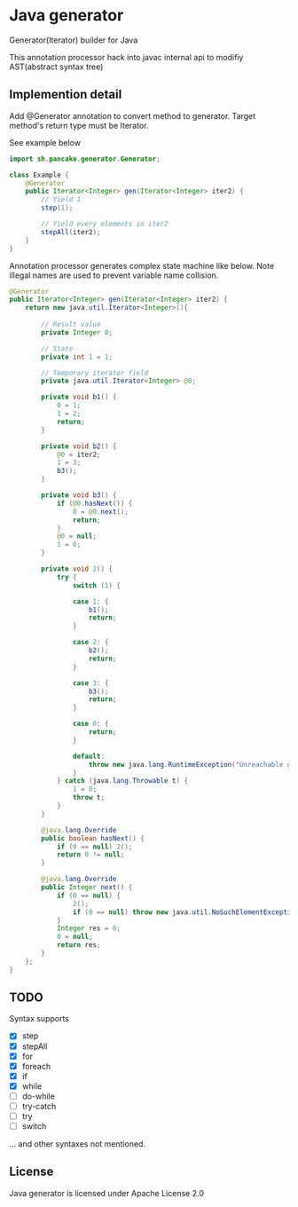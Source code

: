 # Java generator
Generator(Iterator) builder for Java

This annotation processor hack into javac internal api to modifiy AST(abstract syntax tree)

## Implemention detail
Add @Generator annotation to convert method to generator. Target method's return type must be Iterator.

See example below
```java
import sh.pancake.generator.Generator;

class Example {
    @Generator
    public Iterator<Integer> gen(Iterator<Integer> iter2) {
        // Yield 1
        step(1);

        // Yield every elements in iter2
        stepAll(iter2);
    }
}
```

Annotation processor generates complex state machine like below. Note illegal names are used to prevent variable name collision.
```java
@Generator
public Iterator<Integer> gen(Iterator<Integer> iter2) {
    return new java.util.Iterator<Integer>(){
        
        // Result value
        private Integer 0;

        // State
        private int 1 = 1;

        // Temporary iterator field
        private java.util.Iterator<Integer> @0;

        private void b1() {
            0 = 1;
            1 = 2;
            return;
        }

        private void b2() {
            @0 = iter2;
            1 = 3;
            b3();
        }

        private void b3() {
            if (@0.hasNext()) {
                0 = @0.next();
                return;
            }
            @0 = null;
            1 = 0;
        }

        private void 2() {
            try {
                switch (1) {

                case 1: {
                    b1();
                    return;
                }

                case 2: {
                    b2();
                    return;
                }

                case 3: {
                    b3();
                    return;
                }

                case 0: {
                    return;
                }

                default:
                    throw new java.lang.RuntimeException("Unreachable generator step");
                }
            } catch (java.lang.Throwable t) {
                1 = 0;
                throw t;
            }
        }

        @java.lang.Override
        public boolean hasNext() {
            if (0 == null) 2();
            return 0 != null;
        }

        @java.lang.Override
        public Integer next() {
            if (0 == null) {
                2();
                if (0 == null) throw new java.util.NoSuchElementException("Called next on finished generator");
            }
            Integer res = 0;
            0 = null;
            return res;
        }
    };
}
```

## TODO
Syntax supports
- [x] step
- [x] stepAll
- [x] for
- [x] foreach
- [x] if
- [x] while
- [ ] do-while
- [ ] try-catch
- [ ] try
- [ ] switch

... and other syntaxes not mentioned.

## License
Java generator is licensed under Apache License 2.0

